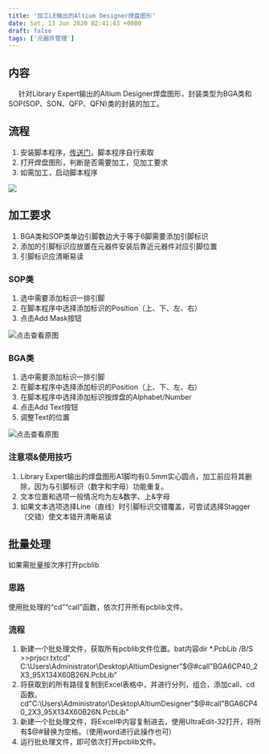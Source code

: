 ```yaml
---
title: '加工LE输出的Altium Designer焊盘图形'
date: Sat, 13 Jun 2020 02:41:43 +0000
draft: false
tags: ['元器件管理']
---
```


**内容**
------

     针对Library Expert输出的Altium Designer焊盘图形，封装类型为BGA类和SOP(SOP、SON、QFP、QFN)类的封装的加工。

**流程**
------

1.  安装脚本程序，[传送门](https://a1024.synology.me:1024/altium%e5%ae%89%e8%a3%85%e5%92%8c%e5%90%af%e5%8a%a8%e8%87%aa%e5%ae%9a%e4%b9%89%e8%84%9a%e6%9c%ac%ef%bc%88scripting%ef%bc%89/)，脚本程序自行索取
2.  打开焊盘图形，判断是否需要加工，见加工要求
3.  如需加工，启动脚本程序

![](http://a1024.synology.me:222/images/blog2022/%E5%8A%A0%E5%B7%A5LE%E8%BE%93%E5%87%BA%E7%9A%84Altium%20Designer%E7%84%8A%E7%9B%98%E5%9B%BE%E5%BD%A21.png)

**加工要求**
--------

1.  BGA类和SOP类单边引脚数边大于等于6脚需要添加引脚标识
2.  添加的引脚标识应放置在元器件安装后靠近元器件对应引脚位置
3.  引脚标识应清晰易读

### **SOP类**

1.  选中需要添加标识一排引脚
2.  在脚本程序中选择添加标识的Position（上、下、左、右）
3.  点击Add Mask按钮

![](http://a1024.synology.me:222/images/blog2022/%E5%8A%A0%E5%B7%A5LE%E8%BE%93%E5%87%BA%E7%9A%84Altium%20Designer%E7%84%8A%E7%9B%98%E5%9B%BE%E5%BD%A22.gif "点击查看原图")

### **BGA类**

1.  选中需要添加标识一排引脚
2.  在脚本程序中选择添加标识的Position（上、下、左、右）
3.  在脚本程序中选择添加标识按焊盘的Alphabet/Number
4.  点击Add Text按钮
5.  调整Text的位置

![](http://a1024.synology.me:222/images/blog2022/%E5%8A%A0%E5%B7%A5LE%E8%BE%93%E5%87%BA%E7%9A%84Altium%20Designer%E7%84%8A%E7%9B%98%E5%9B%BE%E5%BD%A23.gif "点击查看原图")

### **注意项&使用技巧**

1.  Library Expert输出的焊盘图形A1脚均有0.5mm实心圆点，加工前应将其删除，因为与引脚标识（数字和字母）功能重复。
2.  文本位置和选项一般情况均为左&数字、上&字母
3.  如果文本选项选择Line（直线）时引脚标识交错覆盖，可尝试选择Stagger（交错）使文本错开清晰易读

批量处理
----

如果需批量按次序打开pcblib

### **思路**

使用批处理的“cd”“call”函数，依次打开所有pcblib文件。

### **流程**

1.  新建一个批处理文件，获取所有pcblib文件位置。bat内容dir \*.PcbLib /B/S >>prjscr.txtcd" C:\\Users\\Administrator\\Desktop\\AltiumDesigner"$@#call"BGA6CP40\_2X3\_95X134X60B26N.PcbLib"
2.  将获取到的所有路径复制到Excel表格中，并进行分列，组合，添加call、cd函数。cd"C:\\Users\\Administrator\\Desktop\\AltiumDesigner"$@#call"BGA6CP40\_2X3\_95X134X60B26N.PcbLib"
3.  新建一个批处理文件，将Excel中内容复制进去，使用UltraEdit-32打开，将所有$@#替换为空格。（使用word进行此操作也可）
4.  运行批处理文件，即可依次打开pcblib文件。